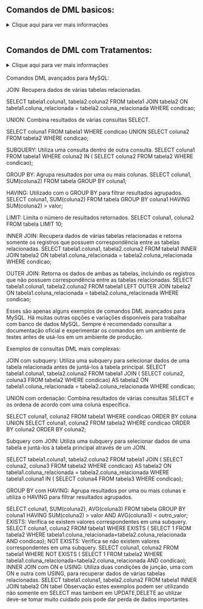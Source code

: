 
## Comandos de DML basicos:

<details>
  <summary>Clique aqui para ver mais informações</summary>
<p></p>

<br>
INSERT: Adiciona novos registros em uma tabela.<p></p>

```
INSERT INTO tabela_nome (coluna1, coluna2, coluna3) VALUES (valor1, valor2, valor3);
```
<p></p>
UPDATE: Atualiza os dados existentes em uma tabela.<p></p>

```
UPDATE tabela_nome SET coluna1 = novo_valor WHERE condicao;
```
<p></p>

DELETE: Exclui registros de uma tabela.<p></p>

```
DELETE FROM tabela_nome WHERE condicao;
```
<p></p>
SELECT: Busca dados de uma tabela.<p></p>

```
SELECT coluna1, coluna2 FROM tabela_nome WHERE condicao;
```
<p></p>
SELECT DISTINCT: Recupera dados únicos de uma tabela.<p></p>

```
SELECT DISTINCT coluna1 FROM tabela_nome;
```
<br>
</details>
<br>

## Comandos de DML com Tratamentos:
<details>
<summary>Clique aqui para ver mais informações</summary>
<br>
LIKE: Utilizado para buscar valores semelhantes em uma coluna. Por exemplo, para encontrar todos os registros com nomes
que começam com "Jo":<p></p>
```
SELECT * FROM tabela WHERE nome LIKE 'Jo%';
```

IN: Utilizado para buscar valores específicos em uma coluna. Por exemplo, para encontrar todos os registros com idades
entre 20 e 30:<p></p>
SELECT * FROM tabela WHERE idade IN (20, 21, 22, 23, 24, 25, 26, 27, 28, 29, 30);


NOT IN: Utilizado para excluir valores específicos em uma coluna. Por exemplo, para encontrar todos os registros com
idades que não estão entre 20 e 30:<p></p>
SELECT * FROM tabela WHERE idade NOT IN (20, 21, 22, 23, 24, 25, 26, 27, 28, 29, 30);
<p></p>
<p></p>

-- REGEX
Aqui estão alguns exemplos de como usar expressões regulares para tratar informações em consultas My:<p></p>
REGEXP: Utilizado para buscar valores que correspondem a uma expressão regular específica. Por exemplo, para encontrar
todos os registros com e-mails que terminam com "gmail.com":

SELECT * FROM tabela WHERE email REGEXP 'gmail\.com$';

NOT REGEXP: Utilizado para excluir valores que correspondem a uma expressão regular específica. Por exemplo, para
encontrar todos os registros com e-mails que não terminam com "gmail.com":

SELECT * FROM tabela WHERE email NOT REGEXP 'gmail\.com$';


RLIKE: É uma forma alternativa para utilizar o operador REGEXP.

SELECT * FROM tabela WHERE email RLIKE 'gmail\.com$';

SELECT * FROM tabela WHERE campo REGEXP '^[A-Z]{2}[0-9]{4}[A-Z]{2}$';
Esse comando irá selecionar todas as linhas da tabela onde o valor do campo corresponde à expressão regular especificada. A expressão regular usada nesse exemplo é "^[A-Z]{2}[0-9]{4}[A-Z]{2}$", que significa:

"^" indica o início da string
"[A-Z]{2}" significa que há duas letras maiúsculas consecutivas
"[0-9]{4}" significa que há quatro números consecutivos
"[A-Z]{2}" significa que há duas letras maiúsculas consecutivas
"$" indica o final da string
Essa expressão regular corresponde a uma string que começa e termina com duas letras maiúsculas e contém quatro números consecutivos no meio, como "AB1234CD".

Outro exemplo:

SELECT * FROM tabela WHERE campo REGEXP '^([a-zA-Z0-9._%+-]+)@([a-zA-Z0-9.-]+\.[a-zA-Z]{2,})$';
Esse comando irá selecionar todas as linhas da tabela onde o valor do campo corresponde à expressão regular especificada. A expressão regular usada nesse exemplo é "^([a-zA-Z0-9._%+-]+)@([a-zA-Z0-9.-]+.[a-zA-Z]{2,})$", que é uma expressão regular para validação de email.




Concatenação de strings: Para concatenar strings, podemos usar o operador "CONCAT()". Por exemplo, para concatenar o
nome e sobrenome de uma pessoa em uma única coluna:

SELECT CONCAT(nome, ' ', sobrenome) as 'Nome Completo' FROM tabela;
SELECT CONCAT('R$', preco) as 'Preço em Reais' FROM tabela;

Aqui está um exemplo de como usar a função "REPLACE()" para substituir uma string em uma consulta My:
SELECT REPLACE(nome, 'J', 'K') as 'Nome Alterado' FROM tabela;

A função REPLACE(nome, 'J', 'K') irá buscar a coluna nome e substituir todas as ocorrências da letra "J" por "K" e
retornará o resultado na coluna "Nome Alterado".

Outro exemplo:
UPDATE tabela SET email = REPLACE(email, '@gmail.com', '@hotmail.com');

Esse comando irá buscar todos os valores na coluna email e substituir todas as ocorrências de '@gmail.com' por
'@hotmail.com' e essas alterações serão salvas na tabela.





-- Contas
Adição de números: Para adicionar números, podemos usar o operador "+". Por exemplo, para somar o salário de todos os
funcionários:
SELECT SUM(salario) as 'Total Salário' FROM tabela;

Subtração de números: Para subtrair números, podemos usar o operador "-". Por exemplo, para calcular a diferença entre
as vendas de dois meses:
SELECT (SELECT SUM(vendas) FROM tabela WHERE mes = 'jan') - (SELECT SUM(vendas) FROM tabela WHERE mes = 'dez') as
'Diferença de Vendas';

Multiplicação de números: Para multiplicar números, podemos usar o operador "*". Por exemplo, para calcular o preço
total de uma compra:
SELECT quantidade * preco as 'Total' FROM tabela;

Divisão de números: Para dividir números, podemos usar o operador "/". Por exemplo, para calcular a média de vendas por
mês:
SELECT SUM(vendas) / COUNT(DISTINCT mes) as 'Média de Vendas' FROM tabela;

Aqui está um exemplo de como combinar operações matemáticas de soma, divisão e subtração em uma única conta em uma
consulta My:

SELECT (SUM(vendas) - SUM(devolucoes)) / COUNT(DISTINCT mes) as 'Média de Lucro' FROM tabela;

Esse comando irá calcular a média de lucro por mês, subtraindo as devoluções das vendas e dividindo o resultado pelo
número de meses distintos.

Outro exemplo

SELECT (SUM(quantidade) * preco) - (SUM(quantidade) * preco * desconto/100) as 'Total com Desconto' FROM tabela;

Esse comando irá calcular o total com desconto, multiplicando a quantidade pelo preco e subtraindo o valor do desconto.
<br>
</details>
<br>
Comandos DML avançados para MySQL:


JOIN: Recupera dados de várias tabelas relacionadas.

SELECT
tabela1.coluna1,
tabela2.coluna2
FROM
tabela1
JOIN tabela2 ON
tabela1.coluna_relacionada = tabela2.coluna_relacionada
WHERE
condicao;


UNION: Combina resultados de várias consultas SELECT.

SELECT
coluna1
FROM
tabela1
WHERE
condicao
UNION
SELECT
coluna2
FROM
tabela2
WHERE
condicao;


SUBQUERY: Utiliza uma consulta dentro de outra consulta.
SELECT
coluna1
FROM
tabela1
WHERE
coluna2 IN (
SELECT
coluna2
FROM
tabela2
WHERE
condicao);


GROUP BY: Agrupa resultados por uma ou mais colunas.
SELECT
coluna1,
SUM(coluna2)
FROM
tabela
GROUP BY
coluna1;


HAVING: Utilizado com o GROUP BY para filtrar resultados agrupados.
SELECT
coluna1,
SUM(coluna2)
FROM
tabela
GROUP BY
coluna1
HAVING
SUM(coluna2) > valor;


LIMIT: Limita o número de resultados retornados.
SELECT
coluna1,
coluna2
FROM
tabela
LIMIT 10;


INNER JOIN: Recupera dados de várias tabelas relacionadas e retorna somente os registros que possuem correspondência
entre as tabelas relacionadas.
SELECT
tabela1.coluna1,
tabela2.coluna2
FROM
tabela1
INNER JOIN tabela2 ON
tabela1.coluna_relacionada = tabela2.coluna_relacionada
WHERE
condicao;


OUTER JOIN: Retorna os dados de ambas as tabelas, incluindo os registros que não possuem correspondência entre as
tabelas relacionadas.
SELECT
tabela1.coluna1,
tabela2.coluna2
FROM
tabela1
LEFT OUTER JOIN tabela2 ON
tabela1.coluna_relacionada = tabela2.coluna_relacionada
WHERE
condicao;


Esses são apenas alguns exemplos de comandos DML avançados para MySQL. Há muitas outras opções e variações disponíveis
para trabalhar com banco de dados MySQL. Sempre é recomendado consultar a documentação oficial e experimentar os
comandos em um ambiente de testes antes de usá-los em um ambiente de produção.




Exemplos de consultas DML mais complexas:


JOIN com subquery: Utiliza uma subquery para selecionar dados de uma tabela relacionada antes de juntá-los à tabela
principal.
SELECT
tabela1.coluna1,
tabela2.coluna2
FROM
tabela1
JOIN (
SELECT
coluna2,
coluna3
FROM
tabela2
WHERE
condicao) AS tabela2 ON
tabela1.coluna_relacionada = tabela2.coluna_relacionada
WHERE
condicao;


UNION com ordenação: Combina resultados de várias consultas SELECT e os ordena de acordo com uma coluna específica.


SELECT
coluna1,
coluna2
FROM
tabela1
WHERE
condicao
ORDER BY
coluna
UNION
SELECT
coluna1,
coluna2
FROM
tabela2
WHERE
condicao
ORDER BY
coluna2
ORDER BY
coluna2;


Subquery com JOIN: Utiliza uma subquery para selecionar dados de uma tabela e juntá-los à tabela principal através de um
JOIN.

SELECT
tabela1.coluna1,
tabela2.coluna2
FROM
tabela1
JOIN (
SELECT
coluna2,
coluna3
FROM
tabela2
WHERE
condicao) AS tabela2 ON
tabela1.coluna_relacionada = tabela2.coluna_relacionada
WHERE
tabela1.coluna1 IN (
SELECT
coluna4
FROM
tabela3
WHERE
condicao);



GROUP BY com HAVING: Agrupa resultados por uma ou mais colunas e utiliza o HAVING para filtrar resultados agrupados.

SELECT
coluna1,
SUM(coluna2),
AVG(coluna3)
FROM
tabela
GROUP BY
coluna1
HAVING
SUM(coluna2) > valor
AND AVG(coluna3) < outro_valor; EXISTS: Verifica se existem valores correspondentes em uma subquery. SELECT coluna1,
	coluna2 FROM tabela1 WHERE EXISTS ( SELECT 1 FROM tabela2 WHERE
	tabela1.coluna_relacionada=tabela2.coluna_relacionada AND condicao); NOT EXISTS: Verifica se não existem valores
	correspondentes em uma subquery. SELECT coluna1, coluna2 FROM tabela1 WHERE NOT EXISTS ( SELECT 1 FROM tabela2 WHERE
	tabela1.coluna_relacionada=tabela2.coluna_relacionada AND condicao); INNER JOIN com ON e USING: Utiliza duas
	condições de junção, uma com ON e outra com USING, para recuperar dados de várias tabelas relacionadas. SELECT
	tabela1.coluna1, tabela2.coluna2 FROM tabela1 INNER JOIN tabela2 ON tabel Observação estes exemplos podem ser
	utilizando não somente em SELECT mas tambem em UPDATE,DELETE ao utilizar deve-se tomar muito cuidado pois pode dar
	perda de dados importantes.
